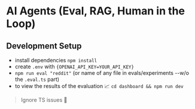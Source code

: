 # AI Agents (Eval, RAG, Human in the Loop)

## Development Setup

- install dependencies `npm install`
- create `.env` with `{OPENAI_API_KEY=YOUR_API_KEY}`
- `npm run eval "reddit"` (or name of any file in evals/experiments --w/o the `.eval.ts` part)
- to view the results of the evaluation 📈 `cd dashboard && npm run dev`

> Ignore TS issues 🥲
